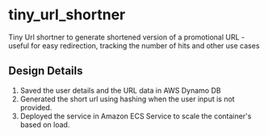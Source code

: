 # tiny_url_shortner
Tiny Url shortner to generate shortened version of a promotional URL - useful for easy redirection, tracking the number of hits and other use cases

## Design Details
1. Saved the user details and the URL data in AWS Dynamo DB
2. Generated the short url using hashing when the user input is not provided.
3. Deployed the service in Amazon ECS Service to scale the container's based on load.
